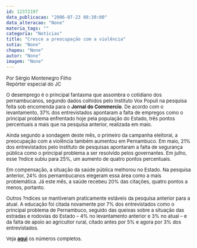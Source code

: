 ```yaml
---
id: 12372197
data_publicacao: "2006-07-23 08:30:00"
data_alteracao: "None"
materia_tags: ""
categoria: "Notícias"
title: "Cresce a preocupação com a violência"
sutia: "None"
chapeu: "None"
autor: "None"
imagem: "None"
---
```

<p><FONT size=2></p>
<p><P>Por Sérgio Montenegro Filho<BR>Repórter especial do JC</P></p>
<p><P>O desemprego é o principal fantasma que assombra o cotidiano dos pernambucanos, segundo dados colhidos pelo Instituto Vox Populi na pesquisa feita sob encomenda para o <B>Jornal do Commercio</B>. De acordo com o levantamento, 37% dos entrevistados apontaram a falta de empregos como o principal problema enfrentado hoje pela população do Estado, três pontos percentuais a mais que na pesquisa anterior, realizada em maio.</P></p>
<p><P>Ainda segundo a sondagem deste mês, o primeiro da campanha eleitoral, a preocupação com a violência também aumentou em Pernambuco. Em maio, 21% dos entrevistados pelo instituto de pesquisas apontaram a falta de segurança pública como o principal problema a ser resolvido pelos governantes. Em julho, esse ?ndice subiu para 25%, um aumento de quatro pontos percentuais.</P></p>
<p><P>Em compensação, a situação da saúde pública melhorou no Estado. Na pesquisa anterior, 24% dos pernambucanos elegeram essa área como a mais problemática. Já este mês, a saúde recebeu 20% das citações, quatro pontos a menos, portanto.</P></p>
<p><P>Outros ?ndices se mantiveram praticamente estáveis da pesquisa anterior para a atual. A educação foi citada novamente por 7% dos entrevistados como o principal problema de Pernambuco, seguido das queixas sobre a situação das estradas e rodovias do Estado – 4% no levantamento anterior e 3% no atual – e da falta de apoio ao agricultor rural, citado antes por 5% e agora por 3% dos entrevistados.</P></p>
<p><P>Veja <B><U><A href=\"https://jc3.uol.com.br/especiais/eleicoes2006/\" target=_blank>aqui</A></B></U> os números completos.</P></FONT> </p>

